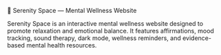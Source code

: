 🌿 Serenity Space — Mental Wellness Website

Serenity Space is an interactive mental wellness website designed to promote relaxation and emotional balance.
It features affirmations, mood tracking, sound therapy, dark mode, wellness reminders, and evidence-based mental health resources.
